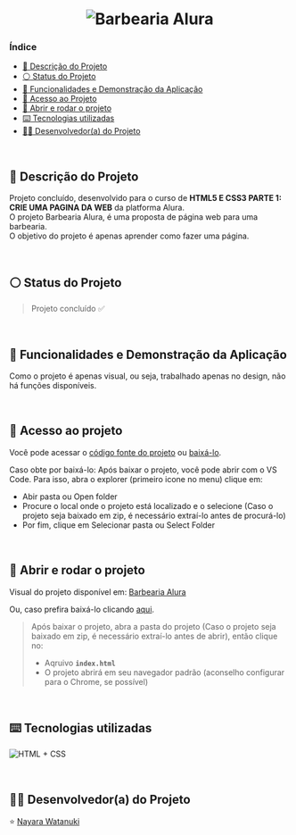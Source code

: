 <h1 align="center">
  <img alt="Barbearia Alura" src="https://raw.githubusercontent.com/nayarawatanuki/html5-css3-part1__page/main/img/README.md/Barbearia%20Alura%20-slide.png"/>
</h1>

### Índice

* [:pencil: Descrição do Projeto](#pencil-descrição-do-projeto)
* [:white_circle: Status do Projeto](#white_circle-status-do-projeto)
* [:hammer: Funcionalidades e Demonstração da Aplicação](#hammer-funcionalidades-e-demonstração-da-aplicação)
* [:open_file_folder: Acesso ao Projeto](#open_file_folder-acesso-ao-projeto)
* [:rocket: Abrir e rodar o projeto](#rocket-abrir-e-rodar-o-projeto)
* [:keyboard: Tecnologias utilizadas](#keyboard-tecnologias-utilizadas)
* [:woman_technologist: Desenvolvedor(a) do Projeto](#woman_technologist-desenvolvedora-do-projeto)

</br>

## :pencil: Descrição do Projeto
Projeto concluído, desenvolvido para o curso de **HTML5 E CSS3 PARTE 1: CRIE UMA PAGINA DA WEB** da platforma Alura. </br>
O projeto Barbearia Alura, é uma proposta de página web para uma barbearia. </br>
O objetivo do projeto é apenas aprender como fazer uma página.

</br>

## :white_circle: Status do Projeto
> Projeto concluído :white_check_mark:

</br>

## :hammer: Funcionalidades e Demonstração da Aplicação
Como o projeto é apenas visual, ou seja, trabalhado apenas no design, não há funções disponíveis.

</br>

## :open_file_folder: Acesso ao projeto
Você pode acessar o [código fonte do projeto](https://github.com/nayarawatanuki/html5-css3-part1__page) ou [baixá-lo](https://github.com/nayarawatanuki/html5-css3-part1__page/archive/refs/heads/main.zip).

Caso obte por baixá-lo: 
Após baixar o projeto, você pode abrir com o VS Code. Para isso, abra o explorer (primeiro icone no menu) clique em:
- Abir pasta ou Open folder
- Procure o local onde o projeto está localizado e o selecione (Caso o projeto seja baixado em zip, é necessário extraí-lo antes de procurá-lo)
- Por fim, clique em Selecionar pasta ou Select Folder

</br>

## :rocket: Abrir e rodar o projeto
Visual do projeto disponível em: [Barbearia Alura](https://nayarawatanuki.github.io/html5-css3-part1__page/) 

Ou, caso prefira baixá-lo clicando [aqui](https://github.com/nayarawatanuki/html5-css3-part1__page/archive/refs/heads/main.zip).

> Após baixar o projeto, abra a pasta do projeto (Caso o projeto seja baixado em zip, é necessário extraí-lo antes de abrir), então clique no:
> - Aqruivo **``index.html``**
> - O projeto abrirá em seu navegador padrão (aconselho configurar para o Chrome, se possível)

</br>

## :keyboard: Tecnologias utilizadas
![HTML + CSS](https://raw.githubusercontent.com/nayarawatanuki/html5-css3-part1__page/main/img/README.md/html-css.PNG)</br>

</br>

## :woman_technologist: Desenvolvedor(a) do Projeto
:star: [Nayara Watanuki](https://github.com/nayarawatanuki)
